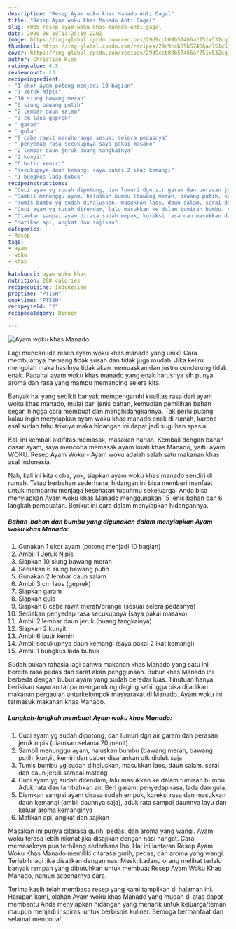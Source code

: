 ```yaml
---
description: "Resep Ayam woku khas Manado Anti Gagal"
title: "Resep Ayam woku khas Manado Anti Gagal"
slug: 4005-resep-ayam-woku-khas-manado-anti-gagal
date: 2020-08-18T13:25:19.220Z
image: https://img-global.cpcdn.com/recipes/29d9ccb09b57466a/751x532cq70/ayam-woku-khas-manado-foto-resep-utama.jpg
thumbnail: https://img-global.cpcdn.com/recipes/29d9ccb09b57466a/751x532cq70/ayam-woku-khas-manado-foto-resep-utama.jpg
cover: https://img-global.cpcdn.com/recipes/29d9ccb09b57466a/751x532cq70/ayam-woku-khas-manado-foto-resep-utama.jpg
author: Christian Rios
ratingvalue: 4.5
reviewcount: 13
recipeingredient:
- "1 ekor ayam potong menjadi 10 bagian"
- "1 Jeruk Nipis"
- "10 siung bawang merah"
- "6 siung bawang putih"
- "2 lembar daun salam"
- "3 cm laos geprek"
- " garam"
- " gula"
- "8 cabe rawit merahorange sesuai selera pedasnya"
- " penyedap rasa secukupnya saya pakai masako"
- "2 lembar daun jeruk buang tangkainya"
- "2 kunyit"
- "6 butir kemiri"
- "secukupnya daun kemangi saya pakai 2 ikat kemangi"
- "1 bungkus lada bubuk"
recipeinstructions:
- "Cuci ayam yg sudah dipotong, dan lumuri dgn air garam dan perasan jeruk nipis (diamkan selama 20 menit)"
- "Sambil menunggu ayam, haluskan bumbu (bawang merah, bawang putih, kunyit, kemiri dan cabe) disarankan utk diulek saja"
- "Tumis bumbu yg sudah dihaluskan, masukkan laos, daun salam, serai dan daun jeruk sampai matang"
- "Cuci ayam yg sudah direndam, lalu masukkan ke dalam tumisan bumbu. Aduk rata dan tambahkan air. Beri garam, penyedap rasa, lada dan gula."
- "Diamkan sampai ayam dirasa sudah empuk, koreksi rasa dan masukkan daun kemangi (ambil daunnya saja), aduk rata sampai daunnya layu dan keluar aroma kemanginya"
- "Matikan api, angkat dan sajikan"
categories:
- Resep
tags:
- ayam
- woku
- khas

katakunci: ayam woku khas 
nutrition: 288 calories
recipecuisine: Indonesian
preptime: "PT15M"
cooktime: "PT58M"
recipeyield: "2"
recipecategory: Dinner

---
```



![Ayam woku khas Manado](https://img-global.cpcdn.com/recipes/29d9ccb09b57466a/751x532cq70/ayam-woku-khas-manado-foto-resep-utama.jpg)

Lagi mencari ide resep ayam woku khas manado yang unik? Cara membuatnya memang tidak susah dan tidak juga mudah. Jika keliru mengolah maka hasilnya tidak akan memuaskan dan justru cenderung tidak enak. Padahal ayam woku khas manado yang enak harusnya sih punya aroma dan rasa yang mampu memancing selera kita.

Banyak hal yang sedikit banyak mempengaruhi kualitas rasa dari ayam woku khas manado, mulai dari jenis bahan, kemudian pemilihan bahan segar, hingga cara membuat dan menghidangkannya. Tak perlu pusing kalau ingin menyiapkan ayam woku khas manado enak di rumah, karena asal sudah tahu triknya maka hidangan ini dapat jadi suguhan spesial.

Kali ini kembali aktifitas memasak, masakan harian. Kembali dengan bahan dasar ayam, saya mencoba memasak ayam kuah khas Manado, yaitu ayam WOKU. Resep Ayam Woku - Ayam woku adalah salah satu makanan khas asal Indonesia.


Nah, kali ini kita coba, yuk, siapkan ayam woku khas manado sendiri di rumah. Tetap berbahan sederhana, hidangan ini bisa memberi manfaat untuk membantu menjaga kesehatan tubuhmu sekeluarga. Anda bisa menyiapkan Ayam woku khas Manado menggunakan 15 jenis bahan dan 6 langkah pembuatan. Berikut ini cara dalam menyiapkan hidangannya.

<!--inarticleads1-->

##### Bahan-bahan dan bumbu yang digunakan dalam menyiapkan Ayam woku khas Manado:

1. Gunakan 1 ekor ayam (potong menjadi 10 bagian)
1. Ambil 1 Jeruk Nipis
1. Siapkan 10 siung bawang merah
1. Sediakan 6 siung bawang putih
1. Gunakan 2 lembar daun salam
1. Ambil 3 cm laos (geprek)
1. Siapkan  garam
1. Siapkan  gula
1. Siapkan 8 cabe rawit merah/orange (sesuai selera pedasnya)
1. Sediakan  penyedap rasa secukupnya (saya pakai masako)
1. Ambil 2 lembar daun jeruk (buang tangkainya)
1. Siapkan 2 kunyit
1. Ambil 6 butir kemiri
1. Ambil secukupnya daun kemangi (saya pakai 2 ikat kemangi)
1. Ambil 1 bungkus lada bubuk


Sudah bukan rahasia lagi bahwa makanan khas Manado yang satu ini bercita rasa pedas dan sarat akan penggunaan. Bubur khas Manado ini berbeda dengan bubur ayam yang sudah beredar luas. Tinutuan hanya berisikan sayuran tanpa mengandung daging sehingga bisa dijadikan makanan pergaulan antarkelompok masyarakat di Manado. Ayam woku ini termasuk makanan khas Manado. 

<!--inarticleads2-->

##### Langkah-langkah membuat Ayam woku khas Manado:

1. Cuci ayam yg sudah dipotong, dan lumuri dgn air garam dan perasan jeruk nipis (diamkan selama 20 menit)
1. Sambil menunggu ayam, haluskan bumbu (bawang merah, bawang putih, kunyit, kemiri dan cabe) disarankan utk diulek saja
1. Tumis bumbu yg sudah dihaluskan, masukkan laos, daun salam, serai dan daun jeruk sampai matang
1. Cuci ayam yg sudah direndam, lalu masukkan ke dalam tumisan bumbu. Aduk rata dan tambahkan air. Beri garam, penyedap rasa, lada dan gula.
1. Diamkan sampai ayam dirasa sudah empuk, koreksi rasa dan masukkan daun kemangi (ambil daunnya saja), aduk rata sampai daunnya layu dan keluar aroma kemanginya
1. Matikan api, angkat dan sajikan


Masakan ini punya citarasa gurih, pedas, dan aroma yang wangi. Ayam woku terasa lebih nikmat jika disajikan dengan nasi hangat. Cara memasaknya pun terbilang sederhana lho. Hal ini lantaran Resep Ayam Woku Khas Manado memiliki citarasa gurih, pedas, dan aroma yang wangi. Terlebih lagi jika disajikan dengan nasi Meski kadang orang melihat terlalu banyak rempah yang dibutuhkan untuk membuat Resep Ayam Woku Khas Manado, namun sebenarnya cara. 

Terima kasih telah membaca resep yang kami tampilkan di halaman ini. Harapan kami, olahan Ayam woku khas Manado yang mudah di atas dapat membantu Anda menyiapkan hidangan yang menarik untuk keluarga/teman maupun menjadi inspirasi untuk berbisnis kuliner. Semoga bermanfaat dan selamat mencoba!
